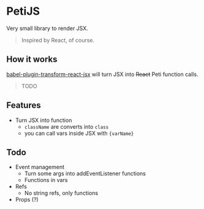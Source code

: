 # PetiJS

Very small library to render JSX.

> Inspired by React, of course.

## How it works

[babel-plugin-transform-react-jsx](https://babeljs.io/docs/en/babel-plugin-transform-react-jsx) will turn JSX into ~~React~~ Peti function calls.

> TODO

## Features

- Turn JSX into function
  - `className` are converts into `class`
  - you can call vars inside JSX with `{varName}`

## Todo

- Event management
  - Turn some args into addEventListener functions
  - Functions in vars
- Refs
  - No string refs, only functions
- Props (?)
